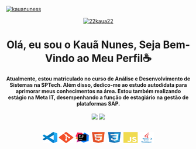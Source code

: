 <p align="left">
  <a href="https://github.com/KauaNuness">
  <img src="https://komarev.com/ghpvc/?username=kauanuness&style=plastic&label=Stalker+visits" alt="kauanuness" />
</p>

<p align="center">
  <a href="https://instagram.com/22kaua22" target="blank"><img align="center" src="https://cdn.jsdelivr.net/npm/simple-icons@3.0.1/icons/instagram.svg" alt="22kaua22" height="30" width="40" /></a>
 
</p>

<h1 align="center">Olá, eu sou o Kauã Nunes, Seja Bem-Vindo ao Meu Perfil☕</h1>
<h4 align="center">Atualmente, estou matriculado no curso de Análise e Desenvolvimento de Sistemas na SPTech. Além disso, dedico-me ao estudo autodidata para aprimorar meus conhecimentos na área. Estou também realizando estágio na Meta IT, desempenhando a função de estagiário na gestão de plataformas SAP.</h4>

<div align="center">
  <a href="https://github.com/KauaNuness"><img height="160em" src="https://github-readme-stats.vercel.app/api?username=kauanuness&show_icons=true&theme=default&include_all_commits=false&count_private=false"/></a>
  <a href="https://github.com/KauaNuness"><img height="160em" src="https://github-readme-stats.vercel.app/api/top-langs/?username=kauanuness&layout=compact&langs_count=6&theme=default"/></a>
</div>
<br/>
<p align="center">
  
  <img src="https://raw.githubusercontent.com/devicons/devicon/master/icons/vscode/vscode-original.svg" alt="vs code" width="40" height="30"/>
  <img src="https://raw.githubusercontent.com/devicons/devicon/master/icons/git/git-original.svg" alt="git" width="40" height="30"/>
  <img src="https://raw.githubusercontent.com/devicons/devicon/master/icons/intellij/intellij-original.svg" alt="vs code" width="40" height="30"/>
  
  
  <img src="https://raw.githubusercontent.com/devicons/devicon/master/icons/html5/html5-original.svg" alt="html5" width="40" height="30"/>
  <img src="https://raw.githubusercontent.com/devicons/devicon/master/icons/css3/css3-original.svg" alt="css3" width="40" height="30"/>
  <img src="https://raw.githubusercontent.com/devicons/devicon/master/icons/javascript/javascript-plain.svg" alt="javascript" width="40" height="30"/>
  <img src="https://raw.githubusercontent.com/devicons/devicon/master/icons/java/java-original.svg" alt="java" width="40" height="30"/>
  
</p>

